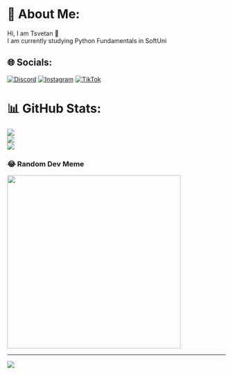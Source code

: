 # 💫 About Me:
Hi, I am Tsvetan 👋<br>I am currently studying Python Fundamentals in SoftUni


## 🌐 Socials:
[![Discord](https://img.shields.io/badge/Discord-%237289DA.svg?logo=discord&logoColor=white)](https://discord.gg/zlatevv#7756) [![Instagram](https://img.shields.io/badge/Instagram-%23E4405F.svg?logo=Instagram&logoColor=white)](https://instagram.com/t.zlatevv) [![TikTok](https://img.shields.io/badge/TikTok-%23000000.svg?logo=TikTok&logoColor=white)](https://tiktok.com/@t.zlatevv) 
# 📊 GitHub Stats:
![](https://github-readme-stats.vercel.app/api?username=zlatevv&theme=dark&hide_border=false&include_all_commits=true&count_private=false)<br/>
![](https://github-readme-streak-stats.herokuapp.com/?user=zlatevv&theme=dark&hide_border=false)<br/>
![](https://github-readme-stats.vercel.app/api/top-langs/?username=zlatevv&theme=dark&hide_border=false&include_all_commits=true&count_private=false&layout=compact)

### 😂 Random Dev Meme
<img src='https://memer-new.vercel.app/' style="height: 400px;"/>

---
[![](https://visitcount.itsvg.in/api?id=zlatevv&icon=2&color=0)](https://visitcount.itsvg.in)

<!-- Proudly created with GPRM ( https://gprm.itsvg.in ) -->
